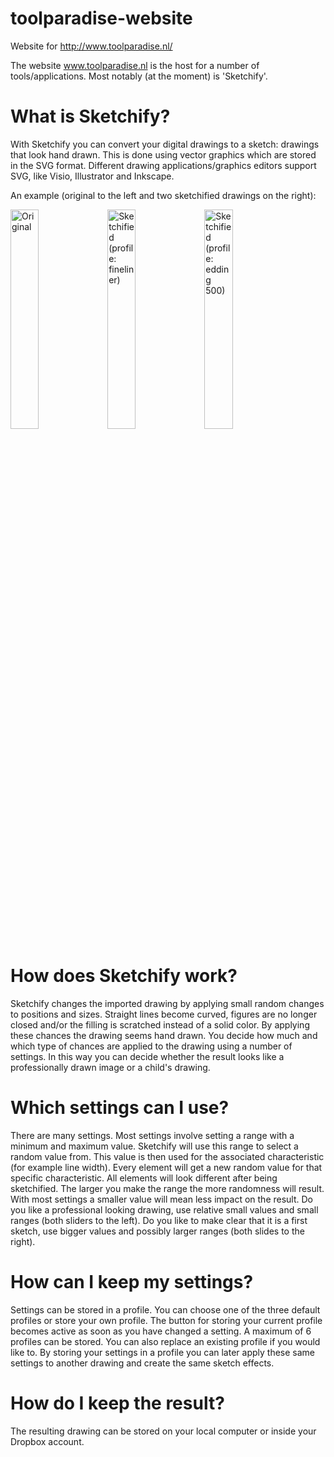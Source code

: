# toolparadise-website
Website for http://www.toolparadise.nl/

The website www.toolparadise.nl is the host for a number of tools/applications. Most notably (at the moment) is 'Sketchify'.

# What is Sketchify?
With Sketchify you can convert your digital drawings to a sketch: drawings that look hand drawn. This is done using vector graphics which are stored in the SVG format. Different drawing applications/graphics editors support SVG, like Visio, Illustrator and Inkscape.

An example (original to the left and two sketchified drawings on the right):

<img src="http://www.toolparadise.nl/sample.svg" alt="Original" title="Original" width="30%">
<img src="http://www.toolparadise.nl/sample1.svg" alt="Sketchified (profile: fineliner)" title="Sketchified (profile: fineliner)" width="30%">
<img src="http://www.toolparadise.nl/sample2.svg" alt="Sketchified (profile: edding 500)" title="Sketchified (profile: edding 500)" width="30%">

# How does Sketchify work?
Sketchify changes the imported drawing by applying small random changes to positions and sizes. Straight lines become curved, figures are no longer closed and/or the filling is scratched instead of a solid color. By applying these chances the drawing seems hand drawn. You decide how much and which type of chances are applied to the drawing using a number of settings. In this way you can decide whether the result looks like a professionally drawn image or a child's drawing.

# Which settings can I use?
There are many settings. Most settings involve setting a range with a minimum and maximum value. Sketchify will use this range to select a random value from. This value is then used for the associated characteristic (for example line width). Every element will get a new random value for that specific characteristic. All elements will look different after being sketchified. The larger you make the range the more randomness will result. With most settings a smaller value will mean less impact on the result. Do you like a professional looking drawing, use relative small values and small ranges (both sliders to the left). Do you like to make clear that it is a first sketch, use bigger values and possibly larger ranges (both slides to the right).

# How can I keep my settings?
Settings can be stored in a profile. You can choose one of the three default profiles or store your own profile. The button for storing your current profile becomes active as soon as you have changed a setting. A maximum of 6 profiles can be stored. You can also replace an existing profile if you would like to. By storing your settings in a profile you can later apply these same settings to another drawing and create the same sketch effects.

# How do I keep the result?
The resulting drawing can be stored on your local computer or inside your Dropbox account.
